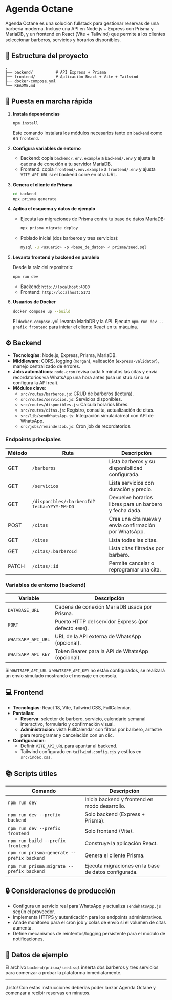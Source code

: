 # Agenda Octane

Agenda Octane es una solución fullstack para gestionar reservas de una barbería moderna. Incluye una API en Node.js + Express con Prisma y MariaDB, y un frontend en React (Vite + Tailwind) que permite a los clientes seleccionar barberos, servicios y horarios disponibles.

## 🧱 Estructura del proyecto

```
.
├── backend/          # API Express + Prisma
├── frontend/         # Aplicación React + Vite + Tailwind
├── docker-compose.yml
└── README.md
```

## 🚀 Puesta en marcha rápida

1. **Instala dependencias**

   ```bash
   npm install
   ```

   Este comando instalará los módulos necesarios tanto en `backend` como en `frontend`.

2. **Configura variables de entorno**

   - Backend: copia `backend/.env.example` a `backend/.env` y ajusta la cadena de conexión a tu servidor MariaDB.
   - Frontend: copia `frontend/.env.example` a `frontend/.env` y ajusta `VITE_API_URL` si el backend corre en otra URL.

3. **Genera el cliente de Prisma**

   ```bash
   cd backend
   npx prisma generate
   ```

4. **Aplica el esquema y datos de ejemplo**

   - Ejecuta las migraciones de Prisma contra tu base de datos MariaDB:

     ```bash
     npx prisma migrate deploy
     ```

   - Poblado inicial (dos barberos y tres servicios):

     ```bash
     mysql -u <usuario> -p <base_de_datos> < prisma/seed.sql
     ```

5. **Levanta frontend y backend en paralelo**

   Desde la raíz del repositorio:

   ```bash
   npm run dev
   ```

   - Backend: `http://localhost:4000`
   - Frontend: `http://localhost:5173`

6. **Usuarios de Docker**

   ```bash
   docker compose up --build
   ```

   El `docker-compose.yml` levanta MariaDB y la API. Ejecuta `npm run dev --prefix frontend` para iniciar el cliente React en tu máquina.

## ⚙️ Backend

- **Tecnologías**: Node.js, Express, Prisma, MariaDB.
- **Middleware**: CORS, logging (`morgan`), validación (`express-validator`), manejo centralizado de errores.
- **Jobs automáticos**: `node-cron` revisa cada 5 minutos las citas y envía recordatorios vía WhatsApp una hora antes (usa un stub si no se configura la API real).
- **Módulos clave**:
  - `src/routes/barberos.js`: CRUD de barberos (lectura).
  - `src/routes/servicios.js`: Servicios disponibles.
  - `src/routes/disponibles.js`: Calcula horarios libres.
  - `src/routes/citas.js`: Registro, consulta, actualización de citas.
  - `src/lib/sendWhatsApp.js`: Integración simulada/real con API de WhatsApp.
  - `src/jobs/reminderJob.js`: Cron job de recordatorios.

### Endpoints principales

| Método | Ruta | Descripción |
| ------ | ---- | ----------- |
| GET | `/barberos` | Lista barberos y su disponibilidad configurada. |
| GET | `/servicios` | Lista servicios con duración y precio. |
| GET | `/disponibles/:barberoId?fecha=YYYY-MM-DD` | Devuelve horarios libres para un barbero y fecha dada. |
| POST | `/citas` | Crea una cita nueva y envía confirmación por WhatsApp. |
| GET | `/citas` | Lista todas las citas. |
| GET | `/citas/:barberoId` | Lista citas filtradas por barbero. |
| PATCH | `/citas/:id` | Permite cancelar o reprogramar una cita. |

### Variables de entorno (backend)

| Variable | Descripción |
| -------- | ----------- |
| `DATABASE_URL` | Cadena de conexión MariaDB usada por Prisma. |
| `PORT` | Puerto HTTP del servidor Express (por defecto `4000`). |
| `WHATSAPP_API_URL` | URL de la API externa de WhatsApp (opcional). |
| `WHATSAPP_API_KEY` | Token Bearer para la API de WhatsApp (opcional). |

Si `WHATSAPP_API_URL` o `WHATSAPP_API_KEY` no están configurados, se realizará un envío simulado mostrando el mensaje en consola.

## 💻 Frontend

- **Tecnologías**: React 18, Vite, Tailwind CSS, FullCalendar.
- **Pantallas**:
  - **Reserva**: selector de barbero, servicio, calendario semanal interactivo, formulario y confirmación visual.
  - **Administración**: vista FullCalendar con filtros por barbero, arrastre para reprogramar y cancelación con un clic.
- **Configuración**:
  - Definir `VITE_API_URL` para apuntar al backend.
  - Tailwind configurado en `tailwind.config.cjs` y estilos en `src/index.css`.

## 📚 Scripts útiles

| Comando | Descripción |
| ------- | ----------- |
| `npm run dev` | Inicia backend y frontend en modo desarrollo. |
| `npm run dev --prefix backend` | Solo backend (Express + Prisma). |
| `npm run dev --prefix frontend` | Solo frontend (Vite). |
| `npm run build --prefix frontend` | Construye la aplicación React. |
| `npm run prisma:generate --prefix backend` | Genera el cliente Prisma. |
| `npm run prisma:migrate --prefix backend` | Ejecuta migraciones en la base de datos configurada. |

## 🔒 Consideraciones de producción

- Configura un servicio real para WhatsApp y actualiza `sendWhatsApp.js` según el proveedor.
- Implementa HTTPS y autenticación para los endpoints administrativos.
- Añade monitoreo para el cron job y colas de envío si el volumen de citas aumenta.
- Define mecanismos de reintentos/logging persistente para el módulo de notificaciones.

## 🧪 Datos de ejemplo

El archivo `backend/prisma/seed.sql` inserta dos barberos y tres servicios para comenzar a probar la plataforma inmediatamente.

---

¡Listo! Con estas instrucciones deberías poder lanzar Agenda Octane y comenzar a recibir reservas en minutos.
